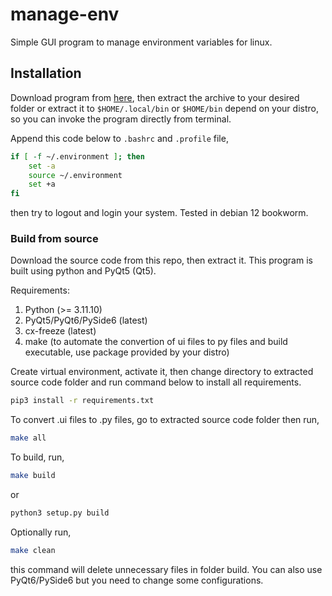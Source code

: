 # manage-env

Simple GUI program to manage environment variables for linux.

## Installation
Download program from [here](https://github.com/Noertri/manage-env/releases), then extract the archive to your desired folder or extract it to ```$HOME/.local/bin``` or ```$HOME/bin``` depend on your distro, so you can invoke the program directly from terminal.

Append this code below to ```.bashrc``` and ```.profile``` file,

```bash
if [ -f ~/.environment ]; then
	set -a
	source ~/.environment
	set +a
fi
```
then try to logout and login your system. Tested in debian 12 bookworm.

### Build from source
Download the source code from this repo, then extract it. This program is built using python and PyQt5 (Qt5).

Requirements:

1. Python (>= 3.11.10)
2. PyQt5/PyQt6/PySide6 (latest)
3. cx-freeze (latest)
4. make (to automate the convertion of ui files to py files and build executable, use package provided by your distro)

Create virtual environment, activate it, then change directory to extracted source code folder and run command below to install all requirements.

```bash
pip3 install -r requirements.txt
```

To convert .ui files to .py files, go to extracted source code folder then run,

```bash
make all
```

To build, run,

```bash
make build
```

or

```bash
python3 setup.py build
```

Optionally run,

```bash
make clean
```

this command will delete unnecessary files in folder build. You can also use PyQt6/PySide6 but you need to change some configurations.
